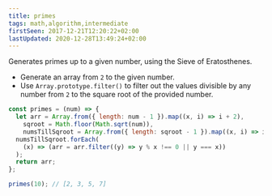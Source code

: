 ```yaml
---
title: primes
tags: math,algorithm,intermediate
firstSeen: 2017-12-21T12:20:22+02:00
lastUpdated: 2020-12-28T13:49:24+02:00
---
```


Generates primes up to a given number, using the Sieve of Eratosthenes.

- Generate an array from `2` to the given number.
- Use `Array.prototype.filter()` to filter out the values divisible by any number from `2` to the square root of the provided number.

```js
const primes = (num) => {
  let arr = Array.from({ length: num - 1 }).map((x, i) => i + 2),
    sqroot = Math.floor(Math.sqrt(num)),
    numsTillSqroot = Array.from({ length: sqroot - 1 }).map((x, i) => i + 2);
  numsTillSqroot.forEach(
    (x) => (arr = arr.filter((y) => y % x !== 0 || y === x))
  );
  return arr;
};
```

```js
primes(10); // [2, 3, 5, 7]
```
